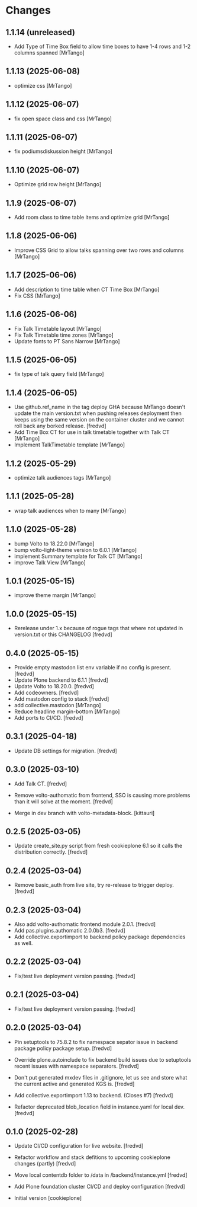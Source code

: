 # Changes

## 1.1.14 (unreleased)


- Add Type of Time Box field to allow time boxes to have 1-4 rows and 1-2 columns spanned [MrTango]


## 1.1.13 (2025-06-08)


- optimize css [MrTango]


## 1.1.12 (2025-06-07)


- fix open space class and css [MrTango]


## 1.1.11 (2025-06-07)


- fix podiumsdiskussion height [MrTango]


## 1.1.10 (2025-06-07)


- Optimize grid row height [MrTango]


## 1.1.9 (2025-06-07)


- Add room class to time table items and optimize grid [MrTango]


## 1.1.8 (2025-06-06)


- Improve CSS Grid to allow talks spanning over two rows and columns [MrTango]


## 1.1.7 (2025-06-06)


- Add description to time table when CT Time Box [MrTango]
- Fix CSS [MrTango]


## 1.1.6 (2025-06-06)


- Fix Talk Timetable layout [MrTango]
- Fix Talk Timetable time zones [MrTango]
- Update fonts to PT Sans Narrow  [MrTango]


## 1.1.5 (2025-06-05)


- fix type of talk query field [MrTango]


## 1.1.4 (2025-06-05)

- Use github.ref_name in the tag deploy GHA because MrTango doesn't update the main version.txt when pushing releases deployment then keeps using the same version on the container cluster and we cannot roll back any borked release.  [fredvd]
- Add Time Box CT for use in talk timetable together with Talk CT [MrTango]
- Implement TalkTimetable template [MrTango]


## 1.1.2 (2025-05-29)

- optimize talk audiences tags [MrTango]


## 1.1.1 (2025-05-28)

- wrap talk audiences when to many [MrTango]


## 1.1.0 (2025-05-28)

- bump Volto to 18.22.0 [MrTango]
- bump volto-light-theme version to 6.0.1 [MrTango]
- implement Summary template for Talk CT [MrTango]
- improve Talk View [MrTango]


## 1.0.1 (2025-05-15)


- improve theme margin [MrTango]


## 1.0.0 (2025-05-15)

- Rerelease under 1.x because of rogue tags that where not updated in version.txt or this CHANGELOG [fredvd]



## 0.4.0 (2025-05-15)

- Provide empty mastodon list env variable if no config is present. [fredvd]
- Update Plone backend to 6.1.1 [fredvd]
- Update Volto to 18.20.0. [fredvd]
- Add codeowners. [fredvd]
- Add mastodon config to stack [fredvd]
- add collective.mastodon [MrTango]
- Reduce headline margin-bottom [MrTango]
- Add ports to CI/CD. [fredvd]


## 0.3.1 (2025-04-18)


- Update DB settings for migration. [fredvd]


## 0.3.0 (2025-03-10)

- Add Talk CT. [fredvd]

- Remove volto-authomatic from frontend, SSO is causing more problems than it will solve at the moment. [fredvd]

- Merge in dev branch with volto-metadata-block. [kittauri]

## 0.2.5 (2025-03-05)

- Update create_site.py script from fresh cookieplone 6.1 so it calls the distribution correctly. [fredvd]


## 0.2.4 (2025-03-04)

- Remove basic_auth from live site, try re-release to trigger deploy. [fredvd]


## 0.2.3 (2025-03-04)

- Also add volto-authomatic frontend module 2.0.1. [fredvd]
- Add pas.plugins.authomatic 2.0.0b3. [fredvd]
- Add collective.exportimport to backend policy package dependencies as well.


## 0.2.2 (2025-03-04)

- Fix/test live deployment version passing. [fredvd]


## 0.2.1 (2025-03-04)

- Fix/test live deployment version passing. [fredvd]


## 0.2.0 (2025-03-04)

- Pin setuptools to 75.8.2 to fix namespace sepator issue in backend package policy package setup. [fredvd]

- Override plone.autoinclude to fix backend build issues due to setuptools recent issues with namespace separators. [fredvd]

- Don't put generated mxdev files in .gitignore, let us see and store what the current active and generated KGS is. [fredvd]

- Add collective.exportimport 1.13 to backend. (Closes #7) [fredvd]

- Refactor deprecated blob_location field in instance.yaml for local dev. [fredvd]


## 0.1.0 (2025-02-28)

- Update CI/CD configuration for live website. [fredvd]
- Refactor workflow and stack defitions to upcoming cookieplone changes (partly) [fredvd]

- Move local contentdb folder to /data in /backend/instance.yml [fredvd]

- Add Plone foundation cluster CI/CD and deploy configuration [fredvd]

- Initial version [cookieplone]
